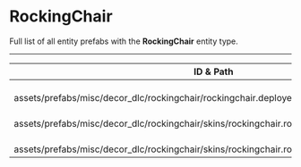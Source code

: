 # RockingChair
Full list of all <Badge type="warning" text="3"/> entity prefabs with the **RockingChair** entity type.

---
| ID & Path |
| --- |
| <Badge type="tip" text="1808651928"/> <br> assets/prefabs/misc/decor_dlc/rockingchair/rockingchair.deployed.prefab |
| <Badge type="tip" text="720514301"/> <br> assets/prefabs/misc/decor_dlc/rockingchair/skins/rockingchair.rockingchair2.deployed.prefab |
| <Badge type="tip" text="804668581"/> <br> assets/prefabs/misc/decor_dlc/rockingchair/skins/rockingchair.rockingchair3.deployed.prefab |
